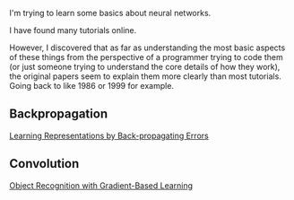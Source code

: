 I'm trying to learn some basics about neural networks.

I have found many tutorials online.

However, I discovered that as far as understanding the most basic aspects of these things from
the perspective of a programmer trying to code them (or just someone trying to understand the core details of how they work), the original papers seem to explain them more clearly than most tutorials.  Going back to like 1986 or 1999 for example.

## Backpropagation

[Learning Representations by Back-propagating Errors](hinton86.pdf)


## Convolution

[Object Recognition with Gradient-Based Learning](lecun99.pdf)


